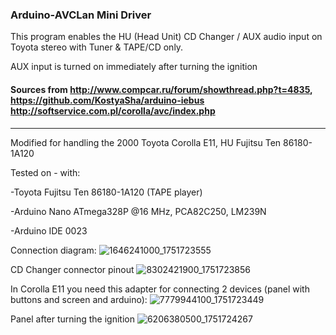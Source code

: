 ### Arduino-AVCLan Mini Driver 
This program enables the HU (Head Unit) CD Changer / AUX audio input on Toyota stereo with Tuner & TAPE/CD only. 

AUX input is turned on immediately after turning the ignition

#### Sources from http://www.compcar.ru/forum/showthread.php?t=4835,   https://github.com/KostyaSha/arduino-iebus    http://softservice.com.pl/corolla/avc/index.php
----
Modified for handling the 2000 Toyota Corolla E11, HU Fujitsu Ten 86180-1A120

Tested on - with:

-Toyota Fujitsu Ten 86180-1A120 (TAPE player)

-Arduino Nano ATmega328P @16 MHz, PCA82C250, LM239N

-Arduino IDE 0023

Connection diagram:
![1646241000_1751723555](https://github.com/user-attachments/assets/43767ed4-df32-4cae-b5e8-efdaffb082a4)

CD Changer connector pinout
![8302421900_1751723856](https://github.com/user-attachments/assets/169b748b-ceaf-44f4-893e-4c457329a503)

In Corolla E11 you need this adapter for connecting 2 devices (panel with buttons and screen and arduino):
![7779944100_1751723449](https://github.com/user-attachments/assets/b2a443b2-e628-4804-ad4c-70fac651ca77)

Panel after turning the ignition
![6206380500_1751724267](https://github.com/user-attachments/assets/fd5110c1-e968-42e3-8518-ac079dc4dcd6)
